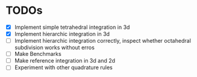 # TODOs

- [x] Implement simple tetrahedral integration in 3d
- [x] Implement hierarchic integration in 3d
- [ ] Implement hierarchic integration correctly, inspect whether octahedral subdivision works without erros
- [ ] Make Benchmarks
- [ ] Make reference integration in 3d and 2d
- [ ] Experiment with other quadrature rules